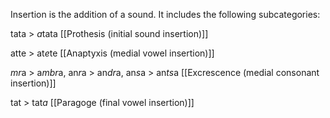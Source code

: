 
Insertion is the addition of a sound. It includes the following subcategories:

tata > *a*tata
[[Prothesis (initial sound insertion)]]

atte > at*e*te
[[Anaptyxis (medial vowel insertion)]]

*mr*a > a*mbr*a, an*r*a > an*dr*a, an*s*a > an*ts*a
[[Excrescence (medial consonant insertion)]]

tat > tat*a*
[[Paragoge (final vowel insertion)]]





